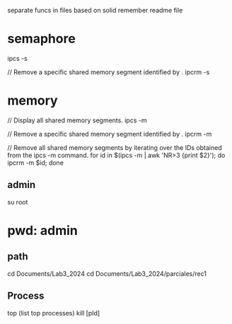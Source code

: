 separate funcs in files based on solid
remember readme file

# semaphore
ipcs -s

// Remove a specific shared memory segment identified by <semid>.
ipcrm -s <semid>

# memory
// Display all shared memory segments.
ipcs -m

// Remove a specific shared memory segment identified by <shmid>.
ipcrm -m <shmid>

// Remove all shared memory segments by iterating over the IDs obtained from the ipcs -m command.
for id in $(ipcs -m | awk 'NR>3 {print $2}'); do ipcrm -m $id; done


## admin
su root
# pwd: admin

## path
cd Documents/Lab3_2024
cd Documents/Lab3_2024/parciales/rec1

## Process
top (list top processes)
kill [pId]
